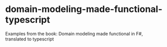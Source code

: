 # domain-modeling-made-functional-typescript
Examples from the book: Domain modeling made functional in F#, translated to typescript 
